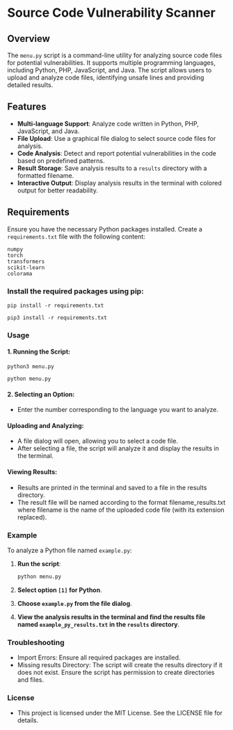 # Source Code Vulnerability Scanner

## Overview

The `menu.py` script is a command-line utility for analyzing source code files for potential vulnerabilities. It supports multiple programming languages, including Python, PHP, JavaScript, and Java. The script allows users to upload and analyze code files, identifying unsafe lines and providing detailed results.

## Features

- **Multi-language Support**: Analyze code written in Python, PHP, JavaScript, and Java.
- **File Upload**: Use a graphical file dialog to select source code files for analysis.
- **Code Analysis**: Detect and report potential vulnerabilities in the code based on predefined patterns.
- **Result Storage**: Save analysis results to a `results` directory with a formatted filename.
- **Interactive Output**: Display analysis results in the terminal with colored output for better readability.

## Requirements

Ensure you have the necessary Python packages installed. Create a `requirements.txt` file with the following content:

```plaintext
numpy
torch
transformers
scikit-learn
colorama

```

### Install the required packages using pip:

```
pip install -r requirements.txt

pip3 install -r requirements.txt

```

### Usage 

#### 1. Running the Script:

```
python3 menu.py

python menu.py
```

#### 2. Selecting an Option:


- Enter the number corresponding to the language you want to analyze.

#### Uploading and Analyzing:

- A file dialog will open, allowing you to select a code file.
- After selecting a file, the script will analyze it and display the results in the terminal.


#### Viewing Results:

- Results are printed in the terminal and saved to a file in the results directory.
- The result file will be named according to the format filename_results.txt where filename is the name of the uploaded code file (with its extension replaced).


### Example

To analyze a Python file named `example.py`:

1. **Run the script**:

    ```bash
    python menu.py
    ```

2. **Select option `[1]` for Python**.

3. **Choose `example.py` from the file dialog**.

4. **View the analysis results in the terminal and find the results file named `example_py_results.txt` in the `results` directory**.


### Troubleshooting

- Import Errors: Ensure all required packages are installed.
- Missing results Directory: The script will create the results directory if it does not exist. Ensure the script has permission to create directories and files.


### License

- This project is licensed under the MIT License. See the LICENSE file for details.

